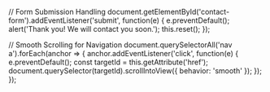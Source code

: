 // Form Submission Handling
document.getElementById('contact-form').addEventListener('submit', function(e) {
    e.preventDefault();
    alert('Thank you! We will contact you soon.');
    this.reset();
});

// Smooth Scrolling for Navigation
document.querySelectorAll('nav a').forEach(anchor => {
    anchor.addEventListener('click', function(e) {
        e.preventDefault();
        const targetId = this.getAttribute('href');
        document.querySelector(targetId).scrollIntoView({
            behavior: 'smooth'
        });
    });
});
